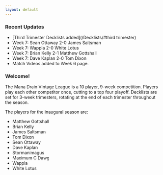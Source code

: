 ```yaml
---
layout: default
---
```


### Recent Updates
- [Third Trimester Decklists added](/Decklists/#third trimester)
- Week 7: Sean Ottaway 2-0 James Saltsman
- Week 7: Wappla 2-0 White Lotus
- Week 7: Brian Kelly 2-1 Matthew Gottshall
- Week 7: Dave Kaplan 2-0 Tom Dixon
- Match Videos added to Week 6 page.



### Welcome!

The Mana Drain Vintage League is a 10 player, 9-week competition. Players play each other competitor once, cutting to a top four playoff. Decklists are set for 3-week trimesters, rotating at the end of each trimester throughout the season.

The players for the inaugural season are:

- Matthew Gottshall
- Brian Kelly
- James Saltsman
- Tom Dixon
- Sean Ottaway
- Dave Kaplan
- Stormanimagus
- Maximum C Dawg
- Wappla
- White Lotus




